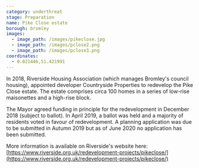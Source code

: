 ```yaml
---
category: underthreat
stage: Preparation
name: Pike Close estate 
borough: bromley 
images:
  - image_path: /images/pikeclose.jpg
  - image_path: /images/pclose2.png
  - image_path: /images/pclose3.png
coordinates:
  - 0.021446,51.421991
---
```

In 2018, Riverside Housing Association (which manages Bromley's council housing), appointed developer Countryside Properties to redevelop the Pike Close estate. The estate comprises circa 100 homes in a series of low-rise maisonettes and a high-rise block.

The Mayor agreed funding in principle for the redevelopment in December 2018 (subject to ballot). In April 2019, a ballot was held and a majority of residents voted in favour of redevelopment. A planning application was due to be submitted in Autumn 2019 but as of June 2020 no application has been submitted.

More information is available on Riverside's website here: [https://www.riverside.org.uk/redevelopment-projects/pikeclose/](https://www.riverside.org.uk/redevelopment-projects/pikeclose/)

